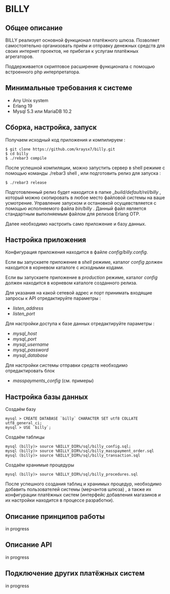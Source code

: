 BILLY
====

## Общее описание

BILLY реализует основной функционал платёжного шлюза. Позволяет самостоятельно организовать приём и отправку денежных средств для своих интернет проектов, не прибегая к услугам платёжных агрегаторов.

Поддерживается скриптовое расширение функционала с помощью встроенного php интерпретатора.

## Минимальные требования к системе

- Any Unix system
- Erlang 19
- Mysql 5.3 или MariaDB 10.2

## Сборка, настройка, запуск

Получаем исходный код приложения и компилируем :

	$ git clone https://github.com/kraysx7/billy.git
	$ cd billy
	$ ./rebar3 compile

После успешной компиляции, можно запустить сервер в shell режиме с помощью команды ./rebar3 shell , или подготовить релиз для запуска :

	$ ./rebar3 release

Подготовленный релиз будет находится в папке *_build/default/rel/billy*  , который можно скопировать в любое место файловой системы на ваше усмотрение. Управление запуском и остановкой  осущевствляется с помощью исполняемого файла *bin/billy* . Данный файл является стандартным выполняемым файлом для релизов Erlang OTP.

Далее необходимо настроить само приложение и базу данных.

## Настройка приложения

Конфигурация приложения находится в файле *config/billy.config*.

Если вы запускаете приложение в *shell* режиме, каталог *config* должен находится в корневом каталоге с исходными кодами.

Если вы запускаете приложение в *production* режиме,  каталог *config* должен находится в корневом каталоге созданного релиза.

Для указания на какой сетевой адрес и порт принимать входящие запросы к API отредактируйте параметры :

- *listen_address*
- *listen_port*

Для настройки доступа к базе данных отредактируйте параметры :

- *mysql_host*
- *mysql_port*
- *mysql_username*
- *mysql_password*
- *mysql_database*

Для настройки системы отправки средств необходимо отредактировать блок

- *masspayments_config* (см. примеры)

## Настройка базы данных

Создаём базу

	mysql > CREATE DATABASE `billy` CHARACTER SET utf8 COLLATE utf8_general_ci;
	mysql > USE `billy`;

Создаём таблицы

	mysql (billy)> source %BILLY_DIR%/sql/billy_config.sql;
	mysql (billy)> source %BILLY_DIR%/sql/billy_masspayment_order.sql
	mysql (billy)> source %BILLY_DIR%/sql/billy_transaction.sql

Создаём хранимые процедуры

	mysql (billy)> source %BILLY_DIR%/sql/billy_procedures.sql

После успешного создания таблиц и хранимых процедур, необходимо добавить пользователей системы (мерчантов шлюза) , а также их конфигурации платёжных систем (интерфейс добавления магазинов и их настройки находится в процессе разработки).

## Описание принципов работы
in progress
## Описание API
in progress
## Подключение других платёжных систем
in progress
